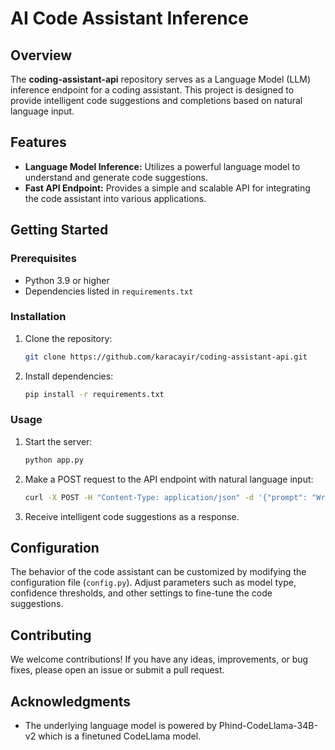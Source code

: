 # AI Code Assistant Inference

## Overview

The **coding-assistant-api** repository serves as a Language Model (LLM) inference endpoint for a coding assistant. This project is designed to provide intelligent code suggestions and completions based on natural language input.

## Features

- **Language Model Inference:** Utilizes a powerful language model to understand and generate code suggestions.
- **Fast API Endpoint:** Provides a simple and scalable API for integrating the code assistant into various applications.

## Getting Started

### Prerequisites

- Python 3.9 or higher
- Dependencies listed in `requirements.txt`

### Installation

1. Clone the repository:

    ```bash
    git clone https://github.com/karacayir/coding-assistant-api.git
    ```

2. Install dependencies:

    ```bash
    pip install -r requirements.txt
    ```

### Usage

1. Start the server:

    ```bash
    python app.py
    ```

2. Make a POST request to the API endpoint with natural language input:

    ```bash
    curl -X POST -H "Content-Type: application/json" -d '{"prompt": "Write a function that calculates the factorial of a number."}' http://localhost:5000/v1/completions
    ```

3. Receive intelligent code suggestions as a response.

## Configuration

The behavior of the code assistant can be customized by modifying the configuration file (`config.py`). Adjust parameters such as model type, confidence thresholds, and other settings to fine-tune the code suggestions.

## Contributing

We welcome contributions! If you have any ideas, improvements, or bug fixes, please open an issue or submit a pull request.

## Acknowledgments

- The underlying language model is powered by Phind-CodeLlama-34B-v2 which is a finetuned CodeLlama model.